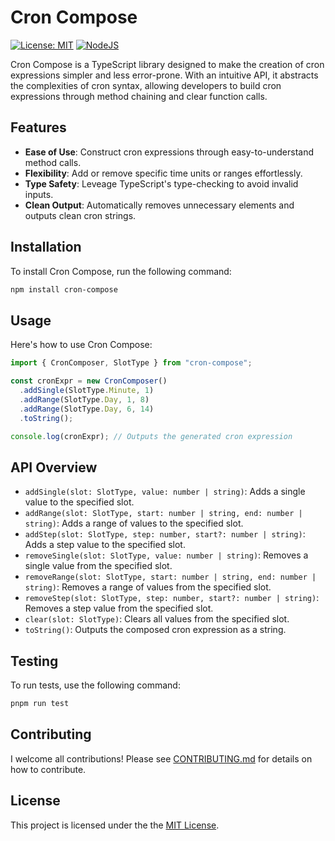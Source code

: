 # Cron Compose

[![License: MIT](https://img.shields.io/badge/License-MIT-yellow.svg)](https://github.com/mahyarmirrashed/cron-compose/blob/master/LICENSE.md)
[![NodeJS](https://img.shields.io/badge/node-%3E%3D16-green)](https://nodejs.org/en/download/)

Cron Compose is a TypeScript library designed to make the creation of cron expressions simpler and less error-prone. With an intuitive API, it abstracts the complexities of cron syntax, allowing developers to build cron expressions through method chaining and clear function calls.

## Features

- **Ease of Use**: Construct cron expressions through easy-to-understand method calls.
- **Flexibility**: Add or remove specific time units or ranges effortlessly.
- **Type Safety**: Leveage TypeScript's type-checking to avoid invalid inputs.
- **Clean Output**: Automatically removes unnecessary elements and outputs clean cron strings.

## Installation

To install Cron Compose, run the following command:

```bash
npm install cron-compose
```

## Usage

Here's how to use Cron Compose:

```ts
import { CronComposer, SlotType } from "cron-compose";

const cronExpr = new CronComposer()
  .addSingle(SlotType.Minute, 1)
  .addRange(SlotType.Day, 1, 8)
  .addRange(SlotType.Day, 6, 14)
  .toString();

console.log(cronExpr); // Outputs the generated cron expression
```

## API Overview

- `addSingle(slot: SlotType, value: number | string)`: Adds a single value to the specified slot.
- `addRange(slot: SlotType, start: number | string, end: number | string)`: Adds a range of values to the specified slot.
- `addStep(slot: SlotType, step: number, start?: number | string)`: Adds a step value to the specified slot.
- `removeSingle(slot: SlotType, value: number | string)`: Removes a single value from the specified slot.
- `removeRange(slot: SlotType, start: number | string, end: number | string)`: Removes a range of values from the specified slot.
- `removeStep(slot: SlotType, step: number, start?: number | string)`: Removes a step value from the specified slot.
- `clear(slot: SlotType)`: Clears all values from the specified slot.
- `toString()`: Outputs the composed cron expression as a string.

## Testing

To run tests, use the following command:

```bash
pnpm run test
```

## Contributing

I welcome all contributions! Please see [CONTRIBUTING.md](./CONTRIBUTING.md) for details on how to contribute.

## License

This project is licensed under the the [MIT License](./LICENSE).
